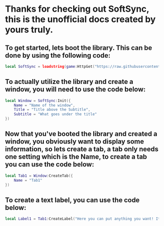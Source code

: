 # Thanks for checking out SoftSync, this is the unofficial docs created by yours truly.

## To get started, lets boot the library. This can be done by using the following code:

```lua
local SoftSync = loadstring(game:HttpGet("https://raw.githubusercontent.com/02-Dcs/Test/main/Library/SoftSync.luau"))()
```

## To actually utilize the library and create a window, you will need to use the code below:

```lua
local Window = SoftSync:Init({
    Name = "Name of the window",
    Title = "Title above the Subtitle",
    Subtitle = "What goes under the title"
})
```

## Now that you've booted the library and created a window, you obviously want to display some information, so lets create a tab, a tab only needs one setting which is the Name, to create a tab you can use the code below:

```lua
local Tab1 = Window:CreateTab({
    Name = "Tab1"
})
```

## To create a text label, you can use the code below:

```lua
local Label1 = Tab1:CreateLabel("Here you can put anything you want! It will automatically wrap to a new line if its too long, or you can make a new line yourself! For example, like this:\n\n2 New lines\n\n\n\n4 New lines")
```